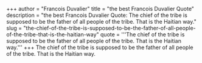 +++
author = "Francois Duvalier"
title = "the best Francois Duvalier Quote"
description = "the best Francois Duvalier Quote: The chief of the tribe is supposed to be the father of all people of the tribe. That is the Haitian way."
slug = "the-chief-of-the-tribe-is-supposed-to-be-the-father-of-all-people-of-the-tribe-that-is-the-haitian-way"
quote = '''The chief of the tribe is supposed to be the father of all people of the tribe. That is the Haitian way.'''
+++
The chief of the tribe is supposed to be the father of all people of the tribe. That is the Haitian way.
